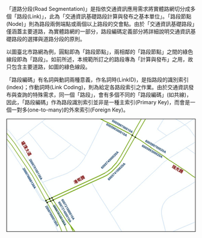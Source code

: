 「道路分段(Road Segmentation)」是指依交通資訊應用需求將實體路網切分成多個「路段(Link)」，此為「交通資訊基礎路段計算與發布之基本單位」。「路段節點(Node)」則為路段兩側端點或兩個以上路段的交會點。由於「交通資訊基礎路段」僅涵蓋主要道路，為實體路網的一部分，路段編碼定義部分將詳細說明交通資訊基礎路段的選擇與道路分段的原則。

以圖臺北市路網為例，圓點即為「路段節點」，兩相鄰的「路段節點」之間的綠色線段即為「路段」。如前所述，本規範所訂之的路段專為「計算與發布」之用，故只包含主要道路，如圖的綠色線段。

「路段編碼」有名詞與動詞兩種意義，作名詞時(LinkID)，是指路段的識別索引(index)；作動詞時(Link Coding)，則為給定各路段索引之作業。由於交通資訊發布與查詢的特殊需求，同一個「路段」，會有多個不同的「路段編碼」(如共線)，因此，「路段編碼」作為路段識別索引並非是一種主索引(Primary Key)，而會是一個一對多(one-to-many)的外來索引(Foreign Key)。

![Alt text](001.jpg)
